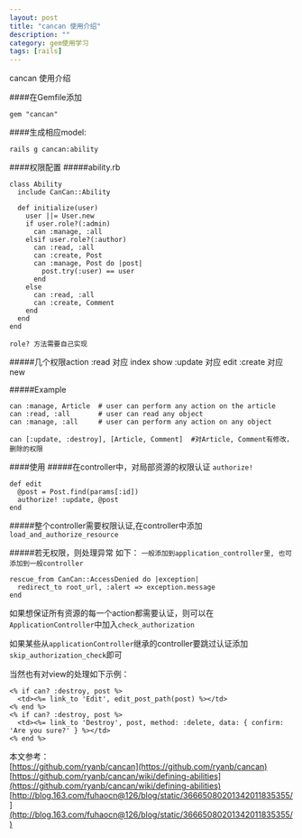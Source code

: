 ```yaml
---
layout: post
title: "cancan 使用介绍"
description: ""
category: gem使用学习
tags: [rails]
---
```



cancan 使用介绍

####在Gemfile添加
    
    gem "cancan"
    
####生成相应model:

    rails g cancan:ability
    
####权限配置
#####ability.rb

    class Ability
      include CanCan::Ability
    
      def initialize(user)
        user ||= User.new 
        if user.role?(:admin)
          can :manage, :all
        elsif user.role?(:author)
          can :read, :all
          can :create, Post
          can :manage, Post do |post|
            post.try(:user) == user
          end
        else
          can :read, :all
          can :create, Comment
        end
      end
    end
    
`role? 方法需要自己实现`

#####几个权限action 
     :read 对应 index show
     :update 对应 edit
     :create 对应 new
     
#####Example

    can :manage, Article  # user can perform any action on the article
    can :read, :all       # user can read any object
    can :manage, :all     # user can perform any action on any object
    
    can [:update, :destroy], [Article, Comment]  #对Article, Comment有修改，删除的权限
    
####使用
#####在controller中，对局部资源的权限认证 `authorize!`

    def edit
      @post = Post.find(params[:id])
      authorize! :update, @post
    end
    
#####整个controller需要权限认证,在controller中添加 `load_and_authorize_resource`

#####若无权限，则处理异常 如下：
`一般添加到application_controller里, 也可添加到一般controller`
    
    rescue_from CanCan::AccessDenied do |exception|
      redirect_to root_url, :alert => exception.message
    end

如果想保证所有资源的每一个action都需要认证，则可以在`ApplicationController`中加入`check_authorization`

如果某些从`applicationController`继承的controller要跳过认证添加`skip_authorization_check`即可

当然也有对view的处理如下示例：

    <% if can? :destroy, post %>
      <td><%= link_to 'Edit', edit_post_path(post) %></td>
    <% end %>
    <% if can? :destroy, post %>
      <td><%= link_to 'Destroy', post, method: :delete, data: { confirm: 'Are you sure?' } %></td>
    <% end %>
    
本文参考：   
[https://github.com/ryanb/cancan](https://github.com/ryanb/cancan)    
[https://github.com/ryanb/cancan/wiki/defining-abilities](https://github.com/ryanb/cancan/wiki/defining-abilities)    
[http://blog.163.com/fuhaocn@126/blog/static/36665080201342011835355/](http://blog.163.com/fuhaocn@126/blog/static/36665080201342011835355/)
